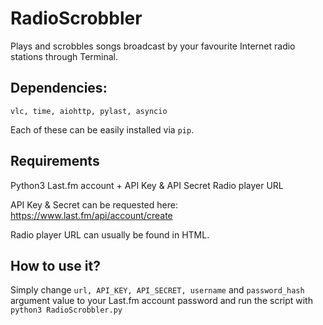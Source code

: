 # RadioScrobbler
Plays and scrobbles songs broadcast by your favourite Internet radio stations through Terminal.

## Dependencies:
  
  `vlc, time, aiohttp, pylast, asyncio`
  
  Each of these can be easily installed via `pip`.
  
## Requirements
  
  Python3
  Last.fm account + API Key & API Secret
  Radio player URL
  
  API Key & Secret can be requested here: https://www.last.fm/api/account/create
  
  Radio player URL can usually be found in HTML.
  
## How to use it?

  Simply change `url, API_KEY, API_SECRET, username` and `password_hash` argument value to your Last.fm account password and run the script with `python3 RadioScrobbler.py`
  
  
